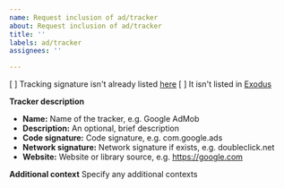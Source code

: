 ```yaml
---
name: Request inclusion of ad/tracker
about: Request inclusion of ad/tracker
title: ''
labels: ad/tracker
assignees: ''

---
```


<!-- Please use the name of the tracker in the issue title -->

[ ] Tracking signature isn't already listed [here](https://github.com/MuntashirAkon/AppManager/blob/master/app/src/main/res/values/trackers.xml)
[ ] It isn't listed in [Exodus](https://etip.exodus-privacy.eu.org/trackers/all)

**Tracker description**
- **Name:** Name of the tracker, e.g. Google AdMob
- **Description:** An optional, brief description
- **Code signature:** Code signature, e.g. com.google.ads
- **Network signature:** Network signature if exists, e.g. doubleclick.net
- **Website:** Website or library source, e.g. https://google.com

**Additional context**
Specify any additional contexts

